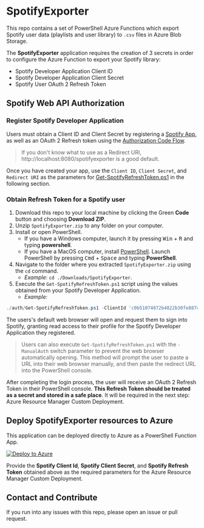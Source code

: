 # SpotifyExporter

This repo contains a set of PowerShell Azure Functions which export Spotify user data (playlists and user library) to `.csv` files in Azure Blob Storage.

The **SpotifyExporter** application requires the creation of 3 secrets in order to configure the Azure Function to export your Spotify library:

* Spotify Developer Application Client ID
* Spotify Developer Application Client Secret
* Spotify User OAuth 2 Refresh Token

## Spotify Web API Authorization

### Register Spotify Developer Application

Users must obtain a Client ID and Client Secret by registering a [Spotify App](https://developer.spotify.com/documentation/general/guides/app-settings/), as well as an OAuth 2 Refresh token using the [Authorization Code Flow](https://developer.spotify.com/documentation/general/guides/authorization-guide/#authorization-code-flow).

> If you don't know what to use as a Redirect URI, http://localhost:8080/spotifyexporter is a good default.

Once you have created your app, use the `Client ID`, `Client Secret`, and `Redirect URI` as the parameters for [Get-SpotifyRefreshToken.ps1](auth/Get-SpotifyRefreshToken.ps1) in the following section.

### Obtain Refresh Token for a Spotify user

1. Download this repo to your local machine by clicking the Green **Code** button and choosing **Download ZIP**.
2. Unzip `SpotifyExporter.zip` to any folder on your computer.
3. Install or open PowerShell.
    * If you have a Windows computer, launch it by pressing <kbd>Win</kbd> + <kbd>R</kbd> and typing **powershell**.
    * If you have a MacOS computer, install [PowerShell](https://github.com/PowerShell/PowerShell#get-powershell). Launch PowerShell by pressing <kbd>Cmd</kbd> + <kbd>Space</kbd> and typing **PowerShell**.
4. Navigate to the folder where you extracted `SpotifyExporter.zip` using the `cd` command.
    * *Example:* `cd ./Downloads/SpotifyExporter`.
5. Execute the `Get-SpotifyRefreshToken.ps1` script using the values obtained from your Spotify Developer Application.
    * *Example:*

```powershell
./auth/Get-SpotifyRefreshToken.ps1 -ClientId 'c0b51074872b4822b30fe887ce857b47' -ClientSecret '397c93a60153496abbc1458ac1978655' -RedirectUri 'http://localhost:8080/spotifyexporter'
```

The users's default web browser will open and request them to sign into Spotify, granting read access to their profile for the Spotify Developer Application they registered.

> Users can also execute `Get-SpotifyRefreshToken.ps1` with the `-ManualAuth` switch parameter to prevent the web browser automatically opening. This method will prompt the user to paste a URL into their web browser manually, and then paste the redirect URL into the PowerShell console.

After completing the login process, the user will receive an OAuth 2 Refresh Token in their PowerShell console. **This Refresh Token should be treated as a secret and stored in a safe place**. It will be required in the next step: Azure Resource Manager Custom Deployment.

## Deploy SpotifyExporter resources to Azure

This application can be deployed directly to Azure as a PowerShell Function App.

[![Deploy to Azure](https://aka.ms/deploytoazurebutton)](https://portal.azure.com/#create/Microsoft.Template/uri/https%3A%2F%2Fraw.githubusercontent.com%2FRylandDeGregory%2FSpotifyExporter%2Fmaster%2Finfrastructure%2Fmain.json)

Provide the **Spotify Client Id**, **Spotify Client Secret**, and **Spotify Refresh Token** obtained above as the required parameters for the Azure Resource Manager Custom Deployment.

## Contact and Contribute

If you run into any issues with this repo, please open an issue or pull request.
